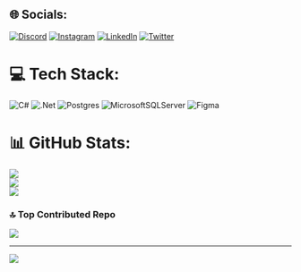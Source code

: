 
## 🌐 Socials:
[![Discord](https://img.shields.io/badge/Discord-%237289DA.svg?logo=discord&logoColor=white)](https://discord.gg/Abdulvosid#3389) [![Instagram](https://img.shields.io/badge/Instagram-%23E4405F.svg?logo=Instagram&logoColor=white)](https://instagram.com/foziljonov777) [![LinkedIn](https://img.shields.io/badge/LinkedIn-%230077B5.svg?logo=linkedin&logoColor=white)](https://linkedin.com/in/foziljonov7) [![Twitter](https://img.shields.io/badge/Twitter-%231DA1F2.svg?logo=Twitter&logoColor=white)](https://twitter.com/foziljonov7) 

# 💻 Tech Stack:
![C#](https://img.shields.io/badge/c%23-%23239120.svg?style=for-the-badge&logo=c-sharp&logoColor=white) ![.Net](https://img.shields.io/badge/.NET-5C2D91?style=for-the-badge&logo=.net&logoColor=white) ![Postgres](https://img.shields.io/badge/postgres-%23316192.svg?style=for-the-badge&logo=postgresql&logoColor=white) ![MicrosoftSQLServer](https://img.shields.io/badge/Microsoft%20SQL%20Sever-CC2927?style=for-the-badge&logo=microsoft%20sql%20server&logoColor=white) 	![Figma](https://img.shields.io/badge/figma-%23F24E1E.svg?style=for-the-badge&logo=figma&logoColor=white)
# 📊 GitHub Stats:
![](https://github-readme-stats.vercel.app/api?username=foziljonov7&theme=radical&hide_border=false&include_all_commits=false&count_private=true)<br/>
![](https://github-readme-streak-stats.herokuapp.com/?user=foziljonov7&theme=radical&hide_border=false)<br/>
![](https://github-readme-stats.vercel.app/api/top-langs/?username=foziljonov7&theme=radical&hide_border=false&include_all_commits=false&count_private=true&layout=compact)

### 🔝 Top Contributed Repo
![](https://github-contributor-stats.vercel.app/api?username=foziljonov7&limit=5&theme=discord&combine_all_yearly_contributions=true)

---
[![](https://visitcount.itsvg.in/api?id=foziljonov7&icon=0&color=0)](https://visitcount.itsvg.in)

<!-- Proudly created with GPRM ( https://gprm.itsvg.in ) -->
